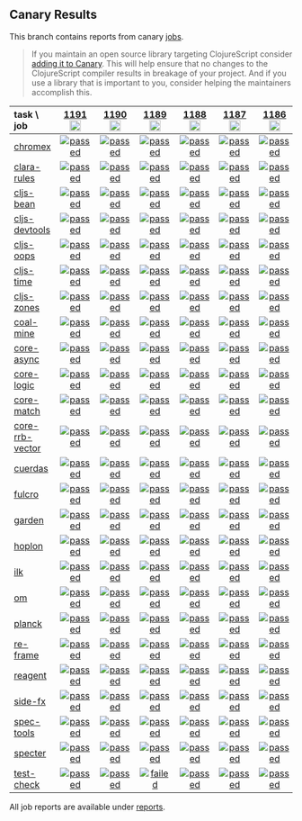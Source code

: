 ## Canary Results

This branch contains reports from canary [jobs](https://github.com/cljs-oss/canary/tree/jobs).

> If you maintain an open source library targeting ClojureScript consider [adding it to Canary](https://github.com/cljs-oss/canary/tree/master#how-to-participate). This will help ensure that no changes to the ClojureScript compiler results in breakage of your project. And if you use a library that is important to you, consider helping the maintainers accomplish this.

[//]: # (begin_overview_table)

| task \ job | <a href="reports/2019/11/22/job-001191-1.10.597-23cedecb" title="job #1191&#xA;&#xA;job&#xA;&#xA;requested by BinaryAge Bot (@babot) on 2019-11-22T07:00:09Z">1191<br/><img width=20 height=20 src="https://avatars0.githubusercontent.com/u/1476765?v=4&s=60"></a> | <a href="reports/2019/11/21/job-001190-1.10.597-23cedecb" title="job #1190&#xA;&#xA;job&#xA;&#xA;requested by BinaryAge Bot (@babot) on 2019-11-21T07:00:19Z">1190<br/><img width=20 height=20 src="https://avatars0.githubusercontent.com/u/1476765?v=4&s=60"></a> | <a href="reports/2019/11/20/job-001189-1.10.597-23cedecb" title="job #1189&#xA;&#xA;job&#xA;&#xA;requested by BinaryAge Bot (@babot) on 2019-11-20T07:00:10Z">1189<br/><img width=20 height=20 src="https://avatars0.githubusercontent.com/u/1476765?v=4&s=60"></a> | <a href="reports/2019/11/19/job-001188-1.10.597-23cedecb" title="job #1188&#xA;&#xA;job&#xA;&#xA;requested by BinaryAge Bot (@babot) on 2019-11-19T07:00:09Z">1188<br/><img width=20 height=20 src="https://avatars0.githubusercontent.com/u/1476765?v=4&s=60"></a> | <a href="reports/2019/11/18/job-001187-1.10.596-134469d73" title="job #1187&#xA;&#xA;job -c mfikes -r CLJS-3193&#xA;&#xA;requested by Mike Fikes (@mfikes) on 2019-11-18T14:04:00Z">1187<br/><img width=20 height=20 src="https://avatars1.githubusercontent.com/u/1723464?v=4&s=60"></a> | <a href="reports/2019/11/18/job-001186-1.10.596-ce48a1e22" title="job #1186&#xA;&#xA;job -c mfikes -r CLJS-3191&#xA;&#xA;requested by Mike Fikes (@mfikes) on 2019-11-18T13:29:26Z">1186<br/><img width=20 height=20 src="https://avatars1.githubusercontent.com/u/1723464?v=4&s=60"></a> | <a href="reports/2019/11/18/job-001185-1.10.596-03e53fb87" title="job #1185&#xA;&#xA;job -c mfikes -r CLJS-3192&#xA;&#xA;requested by Mike Fikes (@mfikes) on 2019-11-18T12:55:32Z">1185<br/><img width=20 height=20 src="https://avatars1.githubusercontent.com/u/1723464?v=4&s=60"></a> | <a href="reports/2019/11/18/job-001184-1.10.595-910fbe30" title="job #1184&#xA;&#xA;job&#xA;&#xA;requested by BinaryAge Bot (@babot) on 2019-11-18T07:00:22Z">1184<br/><img width=20 height=20 src="https://avatars0.githubusercontent.com/u/1476765?v=4&s=60"></a> | <a href="reports/2019/11/18/job-001183-1.10.596-799af6134" title="job #1183&#xA;&#xA;job -c mfikes -r CLJS-2826-3&#xA;&#xA;requested by Mike Fikes (@mfikes) on 2019-11-18T02:21:24Z">1183<br/><img width=20 height=20 src="https://avatars1.githubusercontent.com/u/1723464?v=4&s=60"></a> | <a href="reports/2019/11/18/job-001182-1.10.596-efdd62a44" title="job #1182&#xA;&#xA;job -c mfikes -r CLJS-2863-2&#xA;&#xA;requested by Mike Fikes (@mfikes) on 2019-11-18T01:28:35Z">1182<br/><img width=20 height=20 src="https://avatars1.githubusercontent.com/u/1723464?v=4&s=60"></a> |
| :--- | :---: | :---: | :---: | :---: | :---: | :---: | :---: | :---: | :---: | :---: |
| [chromex](https://github.com/binaryage/chromex) | <a href="reports/2019/11/22/job-001191-1.10.597-23cedecb#-chromex"><img title="passed" src="http://box.binaryage.com/s-passed.svg"><a> | <a href="reports/2019/11/21/job-001190-1.10.597-23cedecb#-chromex"><img title="passed" src="http://box.binaryage.com/s-passed.svg"><a> | <a href="reports/2019/11/20/job-001189-1.10.597-23cedecb#-chromex"><img title="passed" src="http://box.binaryage.com/s-passed.svg"><a> | <a href="reports/2019/11/19/job-001188-1.10.597-23cedecb#-chromex"><img title="passed" src="http://box.binaryage.com/s-passed.svg"><a> | <a href="reports/2019/11/18/job-001187-1.10.596-134469d73#-chromex"><img title="passed" src="http://box.binaryage.com/s-passed.svg"><a> | <a href="reports/2019/11/18/job-001186-1.10.596-ce48a1e22#-chromex"><img title="passed" src="http://box.binaryage.com/s-passed.svg"><a> | <a href="reports/2019/11/18/job-001185-1.10.596-03e53fb87#-chromex"><img title="passed" src="http://box.binaryage.com/s-passed.svg"><a> | <a href="reports/2019/11/18/job-001184-1.10.595-910fbe30#-chromex"><img title="passed" src="http://box.binaryage.com/s-passed.svg"><a> | <a href="reports/2019/11/18/job-001183-1.10.596-799af6134#-chromex"><img title="passed" src="http://box.binaryage.com/s-passed.svg"><a> | <a href="reports/2019/11/18/job-001182-1.10.596-efdd62a44#-chromex"><img title="passed" src="http://box.binaryage.com/s-passed.svg"><a> |
| [clara-rules](https://github.com/cerner/clara-rules) | <a href="reports/2019/11/22/job-001191-1.10.597-23cedecb#-clara-rules"><img title="passed" src="http://box.binaryage.com/s-passed.svg"><a> | <a href="reports/2019/11/21/job-001190-1.10.597-23cedecb#-clara-rules"><img title="passed" src="http://box.binaryage.com/s-passed.svg"><a> | <a href="reports/2019/11/20/job-001189-1.10.597-23cedecb#-clara-rules"><img title="passed" src="http://box.binaryage.com/s-passed.svg"><a> | <a href="reports/2019/11/19/job-001188-1.10.597-23cedecb#-clara-rules"><img title="passed" src="http://box.binaryage.com/s-passed.svg"><a> | <a href="reports/2019/11/18/job-001187-1.10.596-134469d73#-clara-rules"><img title="passed" src="http://box.binaryage.com/s-passed.svg"><a> | <a href="reports/2019/11/18/job-001186-1.10.596-ce48a1e22#-clara-rules"><img title="passed" src="http://box.binaryage.com/s-passed.svg"><a> | <a href="reports/2019/11/18/job-001185-1.10.596-03e53fb87#-clara-rules"><img title="passed" src="http://box.binaryage.com/s-passed.svg"><a> | <a href="reports/2019/11/18/job-001184-1.10.595-910fbe30#-clara-rules"><img title="passed" src="http://box.binaryage.com/s-passed.svg"><a> | <a href="reports/2019/11/18/job-001183-1.10.596-799af6134#-clara-rules"><img title="passed" src="http://box.binaryage.com/s-passed.svg"><a> | <a href="reports/2019/11/18/job-001182-1.10.596-efdd62a44#-clara-rules"><img title="passed" src="http://box.binaryage.com/s-passed.svg"><a> |
| [cljs-bean](https://github.com/mfikes/cljs-bean) | <a href="reports/2019/11/22/job-001191-1.10.597-23cedecb#-cljs-bean"><img title="passed" src="http://box.binaryage.com/s-passed.svg"><a> | <a href="reports/2019/11/21/job-001190-1.10.597-23cedecb#-cljs-bean"><img title="passed" src="http://box.binaryage.com/s-passed.svg"><a> | <a href="reports/2019/11/20/job-001189-1.10.597-23cedecb#-cljs-bean"><img title="passed" src="http://box.binaryage.com/s-passed.svg"><a> | <a href="reports/2019/11/19/job-001188-1.10.597-23cedecb#-cljs-bean"><img title="passed" src="http://box.binaryage.com/s-passed.svg"><a> | <a href="reports/2019/11/18/job-001187-1.10.596-134469d73#-cljs-bean"><img title="passed" src="http://box.binaryage.com/s-passed.svg"><a> | <a href="reports/2019/11/18/job-001186-1.10.596-ce48a1e22#-cljs-bean"><img title="passed" src="http://box.binaryage.com/s-passed.svg"><a> | <a href="reports/2019/11/18/job-001185-1.10.596-03e53fb87#-cljs-bean"><img title="passed" src="http://box.binaryage.com/s-passed.svg"><a> | <a href="reports/2019/11/18/job-001184-1.10.595-910fbe30#-cljs-bean"><img title="passed" src="http://box.binaryage.com/s-passed.svg"><a> | <a href="reports/2019/11/18/job-001183-1.10.596-799af6134#-cljs-bean"><img title="passed" src="http://box.binaryage.com/s-passed.svg"><a> | <a href="reports/2019/11/18/job-001182-1.10.596-efdd62a44#-cljs-bean"><img title="passed" src="http://box.binaryage.com/s-passed.svg"><a> |
| [cljs-devtools](https://github.com/binaryage/cljs-devtools) | <a href="reports/2019/11/22/job-001191-1.10.597-23cedecb#-cljs-devtools"><img title="passed" src="http://box.binaryage.com/s-passed.svg"><a> | <a href="reports/2019/11/21/job-001190-1.10.597-23cedecb#-cljs-devtools"><img title="passed" src="http://box.binaryage.com/s-passed.svg"><a> | <a href="reports/2019/11/20/job-001189-1.10.597-23cedecb#-cljs-devtools"><img title="passed" src="http://box.binaryage.com/s-passed.svg"><a> | <a href="reports/2019/11/19/job-001188-1.10.597-23cedecb#-cljs-devtools"><img title="passed" src="http://box.binaryage.com/s-passed.svg"><a> | <a href="reports/2019/11/18/job-001187-1.10.596-134469d73#-cljs-devtools"><img title="passed" src="http://box.binaryage.com/s-passed.svg"><a> | <a href="reports/2019/11/18/job-001186-1.10.596-ce48a1e22#-cljs-devtools"><img title="passed" src="http://box.binaryage.com/s-passed.svg"><a> | <a href="reports/2019/11/18/job-001185-1.10.596-03e53fb87#-cljs-devtools"><img title="passed" src="http://box.binaryage.com/s-passed.svg"><a> | <a href="reports/2019/11/18/job-001184-1.10.595-910fbe30#-cljs-devtools"><img title="passed" src="http://box.binaryage.com/s-passed.svg"><a> | <a href="reports/2019/11/18/job-001183-1.10.596-799af6134#-cljs-devtools"><img title="passed" src="http://box.binaryage.com/s-passed.svg"><a> | <a href="reports/2019/11/18/job-001182-1.10.596-efdd62a44#-cljs-devtools"><img title="passed" src="http://box.binaryage.com/s-passed.svg"><a> |
| [cljs-oops](https://github.com/binaryage/cljs-oops) | <a href="reports/2019/11/22/job-001191-1.10.597-23cedecb#-cljs-oops"><img title="passed" src="http://box.binaryage.com/s-passed.svg"><a> | <a href="reports/2019/11/21/job-001190-1.10.597-23cedecb#-cljs-oops"><img title="passed" src="http://box.binaryage.com/s-passed.svg"><a> | <a href="reports/2019/11/20/job-001189-1.10.597-23cedecb#-cljs-oops"><img title="passed" src="http://box.binaryage.com/s-passed.svg"><a> | <a href="reports/2019/11/19/job-001188-1.10.597-23cedecb#-cljs-oops"><img title="passed" src="http://box.binaryage.com/s-passed.svg"><a> | <a href="reports/2019/11/18/job-001187-1.10.596-134469d73#-cljs-oops"><img title="passed" src="http://box.binaryage.com/s-passed.svg"><a> | <a href="reports/2019/11/18/job-001186-1.10.596-ce48a1e22#-cljs-oops"><img title="passed" src="http://box.binaryage.com/s-passed.svg"><a> | <a href="reports/2019/11/18/job-001185-1.10.596-03e53fb87#-cljs-oops"><img title="passed" src="http://box.binaryage.com/s-passed.svg"><a> | <a href="reports/2019/11/18/job-001184-1.10.595-910fbe30#-cljs-oops"><img title="passed" src="http://box.binaryage.com/s-passed.svg"><a> | <a href="reports/2019/11/18/job-001183-1.10.596-799af6134#-cljs-oops"><img title="passed" src="http://box.binaryage.com/s-passed.svg"><a> | <a href="reports/2019/11/18/job-001182-1.10.596-efdd62a44#-cljs-oops"><img title="passed" src="http://box.binaryage.com/s-passed.svg"><a> |
| [cljs-time](https://github.com/andrewmcveigh/cljs-time) | <a href="reports/2019/11/22/job-001191-1.10.597-23cedecb#-cljs-time"><img title="passed" src="http://box.binaryage.com/s-passed.svg"><a> | <a href="reports/2019/11/21/job-001190-1.10.597-23cedecb#-cljs-time"><img title="passed" src="http://box.binaryage.com/s-passed.svg"><a> | <a href="reports/2019/11/20/job-001189-1.10.597-23cedecb#-cljs-time"><img title="passed" src="http://box.binaryage.com/s-passed.svg"><a> | <a href="reports/2019/11/19/job-001188-1.10.597-23cedecb#-cljs-time"><img title="passed" src="http://box.binaryage.com/s-passed.svg"><a> | <a href="reports/2019/11/18/job-001187-1.10.596-134469d73#-cljs-time"><img title="passed" src="http://box.binaryage.com/s-passed.svg"><a> | <a href="reports/2019/11/18/job-001186-1.10.596-ce48a1e22#-cljs-time"><img title="passed" src="http://box.binaryage.com/s-passed.svg"><a> | <a href="reports/2019/11/18/job-001185-1.10.596-03e53fb87#-cljs-time"><img title="passed" src="http://box.binaryage.com/s-passed.svg"><a> | <a href="reports/2019/11/18/job-001184-1.10.595-910fbe30#-cljs-time"><img title="passed" src="http://box.binaryage.com/s-passed.svg"><a> | <a href="reports/2019/11/18/job-001183-1.10.596-799af6134#-cljs-time"><img title="passed" src="http://box.binaryage.com/s-passed.svg"><a> | <a href="reports/2019/11/18/job-001182-1.10.596-efdd62a44#-cljs-time"><img title="passed" src="http://box.binaryage.com/s-passed.svg"><a> |
| [cljs-zones](https://github.com/binaryage/cljs-zones) | <a href="reports/2019/11/22/job-001191-1.10.597-23cedecb#-cljs-zones"><img title="passed" src="http://box.binaryage.com/s-passed.svg"><a> | <a href="reports/2019/11/21/job-001190-1.10.597-23cedecb#-cljs-zones"><img title="passed" src="http://box.binaryage.com/s-passed.svg"><a> | <a href="reports/2019/11/20/job-001189-1.10.597-23cedecb#-cljs-zones"><img title="passed" src="http://box.binaryage.com/s-passed.svg"><a> | <a href="reports/2019/11/19/job-001188-1.10.597-23cedecb#-cljs-zones"><img title="passed" src="http://box.binaryage.com/s-passed.svg"><a> | <a href="reports/2019/11/18/job-001187-1.10.596-134469d73#-cljs-zones"><img title="passed" src="http://box.binaryage.com/s-passed.svg"><a> | <a href="reports/2019/11/18/job-001186-1.10.596-ce48a1e22#-cljs-zones"><img title="passed" src="http://box.binaryage.com/s-passed.svg"><a> | <a href="reports/2019/11/18/job-001185-1.10.596-03e53fb87#-cljs-zones"><img title="passed" src="http://box.binaryage.com/s-passed.svg"><a> | <a href="reports/2019/11/18/job-001184-1.10.595-910fbe30#-cljs-zones"><img title="passed" src="http://box.binaryage.com/s-passed.svg"><a> | <a href="reports/2019/11/18/job-001183-1.10.596-799af6134#-cljs-zones"><img title="passed" src="http://box.binaryage.com/s-passed.svg"><a> | <a href="reports/2019/11/18/job-001182-1.10.596-efdd62a44#-cljs-zones"><img title="passed" src="http://box.binaryage.com/s-passed.svg"><a> |
| [coal-mine](https://github.com/mfikes/coal-mine) | <a href="reports/2019/11/22/job-001191-1.10.597-23cedecb#-coal-mine"><img title="passed" src="http://box.binaryage.com/s-passed.svg"><a> | <a href="reports/2019/11/21/job-001190-1.10.597-23cedecb#-coal-mine"><img title="passed" src="http://box.binaryage.com/s-passed.svg"><a> | <a href="reports/2019/11/20/job-001189-1.10.597-23cedecb#-coal-mine"><img title="passed" src="http://box.binaryage.com/s-passed.svg"><a> | <a href="reports/2019/11/19/job-001188-1.10.597-23cedecb#-coal-mine"><img title="passed" src="http://box.binaryage.com/s-passed.svg"><a> | <a href="reports/2019/11/18/job-001187-1.10.596-134469d73#-coal-mine"><img title="passed" src="http://box.binaryage.com/s-passed.svg"><a> | <a href="reports/2019/11/18/job-001186-1.10.596-ce48a1e22#-coal-mine"><img title="passed" src="http://box.binaryage.com/s-passed.svg"><a> | <a href="reports/2019/11/18/job-001185-1.10.596-03e53fb87#-coal-mine"><img title="passed" src="http://box.binaryage.com/s-passed.svg"><a> | <a href="reports/2019/11/18/job-001184-1.10.595-910fbe30#-coal-mine"><img title="failed" src="http://box.binaryage.com/s-failed.svg"><a> | <a href="reports/2019/11/18/job-001183-1.10.596-799af6134#-coal-mine"><img title="passed" src="http://box.binaryage.com/s-passed.svg"><a> | <a href="reports/2019/11/18/job-001182-1.10.596-efdd62a44#-coal-mine"><img title="passed" src="http://box.binaryage.com/s-passed.svg"><a> |
| [core-async](https://github.com/clojure/core.async) | <a href="reports/2019/11/22/job-001191-1.10.597-23cedecb#-core-async"><img title="passed" src="http://box.binaryage.com/s-passed.svg"><a> | <a href="reports/2019/11/21/job-001190-1.10.597-23cedecb#-core-async"><img title="passed" src="http://box.binaryage.com/s-passed.svg"><a> | <a href="reports/2019/11/20/job-001189-1.10.597-23cedecb#-core-async"><img title="passed" src="http://box.binaryage.com/s-passed.svg"><a> | <a href="reports/2019/11/19/job-001188-1.10.597-23cedecb#-core-async"><img title="passed" src="http://box.binaryage.com/s-passed.svg"><a> | <a href="reports/2019/11/18/job-001187-1.10.596-134469d73#-core-async"><img title="passed" src="http://box.binaryage.com/s-passed.svg"><a> | <a href="reports/2019/11/18/job-001186-1.10.596-ce48a1e22#-core-async"><img title="passed" src="http://box.binaryage.com/s-passed.svg"><a> | <a href="reports/2019/11/18/job-001185-1.10.596-03e53fb87#-core-async"><img title="passed" src="http://box.binaryage.com/s-passed.svg"><a> | <a href="reports/2019/11/18/job-001184-1.10.595-910fbe30#-core-async"><img title="passed" src="http://box.binaryage.com/s-passed.svg"><a> | <a href="reports/2019/11/18/job-001183-1.10.596-799af6134#-core-async"><img title="passed" src="http://box.binaryage.com/s-passed.svg"><a> | <a href="reports/2019/11/18/job-001182-1.10.596-efdd62a44#-core-async"><img title="passed" src="http://box.binaryage.com/s-passed.svg"><a> |
| [core-logic](https://github.com/clojure/core.logic) | <a href="reports/2019/11/22/job-001191-1.10.597-23cedecb#-core-logic"><img title="passed" src="http://box.binaryage.com/s-passed.svg"><a> | <a href="reports/2019/11/21/job-001190-1.10.597-23cedecb#-core-logic"><img title="passed" src="http://box.binaryage.com/s-passed.svg"><a> | <a href="reports/2019/11/20/job-001189-1.10.597-23cedecb#-core-logic"><img title="passed" src="http://box.binaryage.com/s-passed.svg"><a> | <a href="reports/2019/11/19/job-001188-1.10.597-23cedecb#-core-logic"><img title="passed" src="http://box.binaryage.com/s-passed.svg"><a> | <a href="reports/2019/11/18/job-001187-1.10.596-134469d73#-core-logic"><img title="passed" src="http://box.binaryage.com/s-passed.svg"><a> | <a href="reports/2019/11/18/job-001186-1.10.596-ce48a1e22#-core-logic"><img title="passed" src="http://box.binaryage.com/s-passed.svg"><a> | <a href="reports/2019/11/18/job-001185-1.10.596-03e53fb87#-core-logic"><img title="passed" src="http://box.binaryage.com/s-passed.svg"><a> | <a href="reports/2019/11/18/job-001184-1.10.595-910fbe30#-core-logic"><img title="passed" src="http://box.binaryage.com/s-passed.svg"><a> | <a href="reports/2019/11/18/job-001183-1.10.596-799af6134#-core-logic"><img title="passed" src="http://box.binaryage.com/s-passed.svg"><a> | <a href="reports/2019/11/18/job-001182-1.10.596-efdd62a44#-core-logic"><img title="passed" src="http://box.binaryage.com/s-passed.svg"><a> |
| [core-match](https://github.com/clojure/core.match) | <a href="reports/2019/11/22/job-001191-1.10.597-23cedecb#-core-match"><img title="passed" src="http://box.binaryage.com/s-passed.svg"><a> | <a href="reports/2019/11/21/job-001190-1.10.597-23cedecb#-core-match"><img title="passed" src="http://box.binaryage.com/s-passed.svg"><a> | <a href="reports/2019/11/20/job-001189-1.10.597-23cedecb#-core-match"><img title="passed" src="http://box.binaryage.com/s-passed.svg"><a> | <a href="reports/2019/11/19/job-001188-1.10.597-23cedecb#-core-match"><img title="passed" src="http://box.binaryage.com/s-passed.svg"><a> | <a href="reports/2019/11/18/job-001187-1.10.596-134469d73#-core-match"><img title="passed" src="http://box.binaryage.com/s-passed.svg"><a> | <a href="reports/2019/11/18/job-001186-1.10.596-ce48a1e22#-core-match"><img title="passed" src="http://box.binaryage.com/s-passed.svg"><a> | <a href="reports/2019/11/18/job-001185-1.10.596-03e53fb87#-core-match"><img title="passed" src="http://box.binaryage.com/s-passed.svg"><a> | <a href="reports/2019/11/18/job-001184-1.10.595-910fbe30#-core-match"><img title="passed" src="http://box.binaryage.com/s-passed.svg"><a> | <a href="reports/2019/11/18/job-001183-1.10.596-799af6134#-core-match"><img title="passed" src="http://box.binaryage.com/s-passed.svg"><a> | <a href="reports/2019/11/18/job-001182-1.10.596-efdd62a44#-core-match"><img title="passed" src="http://box.binaryage.com/s-passed.svg"><a> |
| [core-rrb-vector](https://github.com/clojure/core.rrb-vector) | <a href="reports/2019/11/22/job-001191-1.10.597-23cedecb#-core-rrb-vector"><img title="passed" src="http://box.binaryage.com/s-passed.svg"><a> | <a href="reports/2019/11/21/job-001190-1.10.597-23cedecb#-core-rrb-vector"><img title="passed" src="http://box.binaryage.com/s-passed.svg"><a> | <a href="reports/2019/11/20/job-001189-1.10.597-23cedecb#-core-rrb-vector"><img title="passed" src="http://box.binaryage.com/s-passed.svg"><a> | <a href="reports/2019/11/19/job-001188-1.10.597-23cedecb#-core-rrb-vector"><img title="passed" src="http://box.binaryage.com/s-passed.svg"><a> | <a href="reports/2019/11/18/job-001187-1.10.596-134469d73#-core-rrb-vector"><img title="passed" src="http://box.binaryage.com/s-passed.svg"><a> | <a href="reports/2019/11/18/job-001186-1.10.596-ce48a1e22#-core-rrb-vector"><img title="passed" src="http://box.binaryage.com/s-passed.svg"><a> | <a href="reports/2019/11/18/job-001185-1.10.596-03e53fb87#-core-rrb-vector"><img title="passed" src="http://box.binaryage.com/s-passed.svg"><a> | <a href="reports/2019/11/18/job-001184-1.10.595-910fbe30#-core-rrb-vector"><img title="passed" src="http://box.binaryage.com/s-passed.svg"><a> | <a href="reports/2019/11/18/job-001183-1.10.596-799af6134#-core-rrb-vector"><img title="passed" src="http://box.binaryage.com/s-passed.svg"><a> | <a href="reports/2019/11/18/job-001182-1.10.596-efdd62a44#-core-rrb-vector"><img title="passed" src="http://box.binaryage.com/s-passed.svg"><a> |
| [cuerdas](https://github.com/funcool/cuerdas) | <a href="reports/2019/11/22/job-001191-1.10.597-23cedecb#-cuerdas"><img title="passed" src="http://box.binaryage.com/s-passed.svg"><a> | <a href="reports/2019/11/21/job-001190-1.10.597-23cedecb#-cuerdas"><img title="passed" src="http://box.binaryage.com/s-passed.svg"><a> | <a href="reports/2019/11/20/job-001189-1.10.597-23cedecb#-cuerdas"><img title="passed" src="http://box.binaryage.com/s-passed.svg"><a> | <a href="reports/2019/11/19/job-001188-1.10.597-23cedecb#-cuerdas"><img title="passed" src="http://box.binaryage.com/s-passed.svg"><a> | <a href="reports/2019/11/18/job-001187-1.10.596-134469d73#-cuerdas"><img title="passed" src="http://box.binaryage.com/s-passed.svg"><a> | <a href="reports/2019/11/18/job-001186-1.10.596-ce48a1e22#-cuerdas"><img title="passed" src="http://box.binaryage.com/s-passed.svg"><a> | <a href="reports/2019/11/18/job-001185-1.10.596-03e53fb87#-cuerdas"><img title="passed" src="http://box.binaryage.com/s-passed.svg"><a> | <a href="reports/2019/11/18/job-001184-1.10.595-910fbe30#-cuerdas"><img title="passed" src="http://box.binaryage.com/s-passed.svg"><a> | <a href="reports/2019/11/18/job-001183-1.10.596-799af6134#-cuerdas"><img title="passed" src="http://box.binaryage.com/s-passed.svg"><a> | <a href="reports/2019/11/18/job-001182-1.10.596-efdd62a44#-cuerdas"><img title="passed" src="http://box.binaryage.com/s-passed.svg"><a> |
| [fulcro](https://github.com/fulcrologic/fulcro) | <a href="reports/2019/11/22/job-001191-1.10.597-23cedecb#-fulcro"><img title="passed" src="http://box.binaryage.com/s-passed.svg"><a> | <a href="reports/2019/11/21/job-001190-1.10.597-23cedecb#-fulcro"><img title="passed" src="http://box.binaryage.com/s-passed.svg"><a> | <a href="reports/2019/11/20/job-001189-1.10.597-23cedecb#-fulcro"><img title="passed" src="http://box.binaryage.com/s-passed.svg"><a> | <a href="reports/2019/11/19/job-001188-1.10.597-23cedecb#-fulcro"><img title="passed" src="http://box.binaryage.com/s-passed.svg"><a> | <a href="reports/2019/11/18/job-001187-1.10.596-134469d73#-fulcro"><img title="passed" src="http://box.binaryage.com/s-passed.svg"><a> | <a href="reports/2019/11/18/job-001186-1.10.596-ce48a1e22#-fulcro"><img title="passed" src="http://box.binaryage.com/s-passed.svg"><a> | <a href="reports/2019/11/18/job-001185-1.10.596-03e53fb87#-fulcro"><img title="passed" src="http://box.binaryage.com/s-passed.svg"><a> | <a href="reports/2019/11/18/job-001184-1.10.595-910fbe30#-fulcro"><img title="passed" src="http://box.binaryage.com/s-passed.svg"><a> | <a href="reports/2019/11/18/job-001183-1.10.596-799af6134#-fulcro"><img title="passed" src="http://box.binaryage.com/s-passed.svg"><a> | <a href="reports/2019/11/18/job-001182-1.10.596-efdd62a44#-fulcro"><img title="passed" src="http://box.binaryage.com/s-passed.svg"><a> |
| [garden](https://github.com/noprompt/garden) | <a href="reports/2019/11/22/job-001191-1.10.597-23cedecb#-garden"><img title="passed" src="http://box.binaryage.com/s-passed.svg"><a> | <a href="reports/2019/11/21/job-001190-1.10.597-23cedecb#-garden"><img title="passed" src="http://box.binaryage.com/s-passed.svg"><a> | <a href="reports/2019/11/20/job-001189-1.10.597-23cedecb#-garden"><img title="passed" src="http://box.binaryage.com/s-passed.svg"><a> | <a href="reports/2019/11/19/job-001188-1.10.597-23cedecb#-garden"><img title="passed" src="http://box.binaryage.com/s-passed.svg"><a> | <a href="reports/2019/11/18/job-001187-1.10.596-134469d73#-garden"><img title="passed" src="http://box.binaryage.com/s-passed.svg"><a> | <a href="reports/2019/11/18/job-001186-1.10.596-ce48a1e22#-garden"><img title="passed" src="http://box.binaryage.com/s-passed.svg"><a> | <a href="reports/2019/11/18/job-001185-1.10.596-03e53fb87#-garden"><img title="passed" src="http://box.binaryage.com/s-passed.svg"><a> | <a href="reports/2019/11/18/job-001184-1.10.595-910fbe30#-garden"><img title="passed" src="http://box.binaryage.com/s-passed.svg"><a> | <a href="reports/2019/11/18/job-001183-1.10.596-799af6134#-garden"><img title="passed" src="http://box.binaryage.com/s-passed.svg"><a> | <a href="reports/2019/11/18/job-001182-1.10.596-efdd62a44#-garden"><img title="passed" src="http://box.binaryage.com/s-passed.svg"><a> |
| [hoplon](https://github.com/hoplon/hoplon) | <a href="reports/2019/11/22/job-001191-1.10.597-23cedecb#-hoplon"><img title="passed" src="http://box.binaryage.com/s-passed.svg"><a> | <a href="reports/2019/11/21/job-001190-1.10.597-23cedecb#-hoplon"><img title="passed" src="http://box.binaryage.com/s-passed.svg"><a> | <a href="reports/2019/11/20/job-001189-1.10.597-23cedecb#-hoplon"><img title="passed" src="http://box.binaryage.com/s-passed.svg"><a> | <a href="reports/2019/11/19/job-001188-1.10.597-23cedecb#-hoplon"><img title="passed" src="http://box.binaryage.com/s-passed.svg"><a> | <a href="reports/2019/11/18/job-001187-1.10.596-134469d73#-hoplon"><img title="passed" src="http://box.binaryage.com/s-passed.svg"><a> | <a href="reports/2019/11/18/job-001186-1.10.596-ce48a1e22#-hoplon"><img title="passed" src="http://box.binaryage.com/s-passed.svg"><a> | <a href="reports/2019/11/18/job-001185-1.10.596-03e53fb87#-hoplon"><img title="passed" src="http://box.binaryage.com/s-passed.svg"><a> | <a href="reports/2019/11/18/job-001184-1.10.595-910fbe30#-hoplon"><img title="passed" src="http://box.binaryage.com/s-passed.svg"><a> | <a href="reports/2019/11/18/job-001183-1.10.596-799af6134#-hoplon"><img title="passed" src="http://box.binaryage.com/s-passed.svg"><a> | <a href="reports/2019/11/18/job-001182-1.10.596-efdd62a44#-hoplon"><img title="passed" src="http://box.binaryage.com/s-passed.svg"><a> |
| [ilk](https://github.com/mfikes/ilk) | <a href="reports/2019/11/22/job-001191-1.10.597-23cedecb#-ilk"><img title="passed" src="http://box.binaryage.com/s-passed.svg"><a> | <a href="reports/2019/11/21/job-001190-1.10.597-23cedecb#-ilk"><img title="passed" src="http://box.binaryage.com/s-passed.svg"><a> | <a href="reports/2019/11/20/job-001189-1.10.597-23cedecb#-ilk"><img title="passed" src="http://box.binaryage.com/s-passed.svg"><a> | <a href="reports/2019/11/19/job-001188-1.10.597-23cedecb#-ilk"><img title="passed" src="http://box.binaryage.com/s-passed.svg"><a> | <a href="reports/2019/11/18/job-001187-1.10.596-134469d73#-ilk"><img title="passed" src="http://box.binaryage.com/s-passed.svg"><a> | <a href="reports/2019/11/18/job-001186-1.10.596-ce48a1e22#-ilk"><img title="passed" src="http://box.binaryage.com/s-passed.svg"><a> | <a href="reports/2019/11/18/job-001185-1.10.596-03e53fb87#-ilk"><img title="passed" src="http://box.binaryage.com/s-passed.svg"><a> | <a href="reports/2019/11/18/job-001184-1.10.595-910fbe30#-ilk"><img title="passed" src="http://box.binaryage.com/s-passed.svg"><a> | <a href="reports/2019/11/18/job-001183-1.10.596-799af6134#-ilk"><img title="passed" src="http://box.binaryage.com/s-passed.svg"><a> | <a href="reports/2019/11/18/job-001182-1.10.596-efdd62a44#-ilk"><img title="passed" src="http://box.binaryage.com/s-passed.svg"><a> |
| [om](https://github.com/omcljs/om) | <a href="reports/2019/11/22/job-001191-1.10.597-23cedecb#-om"><img title="passed" src="http://box.binaryage.com/s-passed.svg"><a> | <a href="reports/2019/11/21/job-001190-1.10.597-23cedecb#-om"><img title="passed" src="http://box.binaryage.com/s-passed.svg"><a> | <a href="reports/2019/11/20/job-001189-1.10.597-23cedecb#-om"><img title="passed" src="http://box.binaryage.com/s-passed.svg"><a> | <a href="reports/2019/11/19/job-001188-1.10.597-23cedecb#-om"><img title="passed" src="http://box.binaryage.com/s-passed.svg"><a> | <a href="reports/2019/11/18/job-001187-1.10.596-134469d73#-om"><img title="passed" src="http://box.binaryage.com/s-passed.svg"><a> | <a href="reports/2019/11/18/job-001186-1.10.596-ce48a1e22#-om"><img title="passed" src="http://box.binaryage.com/s-passed.svg"><a> | <a href="reports/2019/11/18/job-001185-1.10.596-03e53fb87#-om"><img title="passed" src="http://box.binaryage.com/s-passed.svg"><a> | <a href="reports/2019/11/18/job-001184-1.10.595-910fbe30#-om"><img title="passed" src="http://box.binaryage.com/s-passed.svg"><a> | <a href="reports/2019/11/18/job-001183-1.10.596-799af6134#-om"><img title="passed" src="http://box.binaryage.com/s-passed.svg"><a> | <a href="reports/2019/11/18/job-001182-1.10.596-efdd62a44#-om"><img title="passed" src="http://box.binaryage.com/s-passed.svg"><a> |
| [planck](https://github.com/planck-repl/planck) | <a href="reports/2019/11/22/job-001191-1.10.597-23cedecb#-planck"><img title="passed" src="http://box.binaryage.com/s-passed.svg"><a> | <a href="reports/2019/11/21/job-001190-1.10.597-23cedecb#-planck"><img title="passed" src="http://box.binaryage.com/s-passed.svg"><a> | <a href="reports/2019/11/20/job-001189-1.10.597-23cedecb#-planck"><img title="passed" src="http://box.binaryage.com/s-passed.svg"><a> | <a href="reports/2019/11/19/job-001188-1.10.597-23cedecb#-planck"><img title="passed" src="http://box.binaryage.com/s-passed.svg"><a> | <a href="reports/2019/11/18/job-001187-1.10.596-134469d73#-planck"><img title="passed" src="http://box.binaryage.com/s-passed.svg"><a> | <a href="reports/2019/11/18/job-001186-1.10.596-ce48a1e22#-planck"><img title="passed" src="http://box.binaryage.com/s-passed.svg"><a> | <a href="reports/2019/11/18/job-001185-1.10.596-03e53fb87#-planck"><img title="passed" src="http://box.binaryage.com/s-passed.svg"><a> | <a href="reports/2019/11/18/job-001184-1.10.595-910fbe30#-planck"><img title="passed" src="http://box.binaryage.com/s-passed.svg"><a> | <a href="reports/2019/11/18/job-001183-1.10.596-799af6134#-planck"><img title="passed" src="http://box.binaryage.com/s-passed.svg"><a> | <a href="reports/2019/11/18/job-001182-1.10.596-efdd62a44#-planck"><img title="passed" src="http://box.binaryage.com/s-passed.svg"><a> |
| [re-frame](https://github.com/Day8/re-frame) | <a href="reports/2019/11/22/job-001191-1.10.597-23cedecb#-re-frame"><img title="passed" src="http://box.binaryage.com/s-passed.svg"><a> | <a href="reports/2019/11/21/job-001190-1.10.597-23cedecb#-re-frame"><img title="passed" src="http://box.binaryage.com/s-passed.svg"><a> | <a href="reports/2019/11/20/job-001189-1.10.597-23cedecb#-re-frame"><img title="passed" src="http://box.binaryage.com/s-passed.svg"><a> | <a href="reports/2019/11/19/job-001188-1.10.597-23cedecb#-re-frame"><img title="passed" src="http://box.binaryage.com/s-passed.svg"><a> | <a href="reports/2019/11/18/job-001187-1.10.596-134469d73#-re-frame"><img title="passed" src="http://box.binaryage.com/s-passed.svg"><a> | <a href="reports/2019/11/18/job-001186-1.10.596-ce48a1e22#-re-frame"><img title="passed" src="http://box.binaryage.com/s-passed.svg"><a> | <a href="reports/2019/11/18/job-001185-1.10.596-03e53fb87#-re-frame"><img title="passed" src="http://box.binaryage.com/s-passed.svg"><a> | <a href="reports/2019/11/18/job-001184-1.10.595-910fbe30#-re-frame"><img title="passed" src="http://box.binaryage.com/s-passed.svg"><a> | <a href="reports/2019/11/18/job-001183-1.10.596-799af6134#-re-frame"><img title="passed" src="http://box.binaryage.com/s-passed.svg"><a> | <a href="reports/2019/11/18/job-001182-1.10.596-efdd62a44#-re-frame"><img title="passed" src="http://box.binaryage.com/s-passed.svg"><a> |
| [reagent](https://github.com/reagent-project/reagent) | <a href="reports/2019/11/22/job-001191-1.10.597-23cedecb#-reagent"><img title="passed" src="http://box.binaryage.com/s-passed.svg"><a> | <a href="reports/2019/11/21/job-001190-1.10.597-23cedecb#-reagent"><img title="passed" src="http://box.binaryage.com/s-passed.svg"><a> | <a href="reports/2019/11/20/job-001189-1.10.597-23cedecb#-reagent"><img title="passed" src="http://box.binaryage.com/s-passed.svg"><a> | <a href="reports/2019/11/19/job-001188-1.10.597-23cedecb#-reagent"><img title="passed" src="http://box.binaryage.com/s-passed.svg"><a> | <a href="reports/2019/11/18/job-001187-1.10.596-134469d73#-reagent"><img title="passed" src="http://box.binaryage.com/s-passed.svg"><a> | <a href="reports/2019/11/18/job-001186-1.10.596-ce48a1e22#-reagent"><img title="passed" src="http://box.binaryage.com/s-passed.svg"><a> | <a href="reports/2019/11/18/job-001185-1.10.596-03e53fb87#-reagent"><img title="passed" src="http://box.binaryage.com/s-passed.svg"><a> | <a href="reports/2019/11/18/job-001184-1.10.595-910fbe30#-reagent"><img title="passed" src="http://box.binaryage.com/s-passed.svg"><a> | <a href="reports/2019/11/18/job-001183-1.10.596-799af6134#-reagent"><img title="passed" src="http://box.binaryage.com/s-passed.svg"><a> | <a href="reports/2019/11/18/job-001182-1.10.596-efdd62a44#-reagent"><img title="passed" src="http://box.binaryage.com/s-passed.svg"><a> |
| [side-fx](https://github.com/cljsrn/side-fx) | <a href="reports/2019/11/22/job-001191-1.10.597-23cedecb#-side-fx"><img title="passed" src="http://box.binaryage.com/s-passed.svg"><a> | <a href="reports/2019/11/21/job-001190-1.10.597-23cedecb#-side-fx"><img title="passed" src="http://box.binaryage.com/s-passed.svg"><a> | <a href="reports/2019/11/20/job-001189-1.10.597-23cedecb#-side-fx"><img title="passed" src="http://box.binaryage.com/s-passed.svg"><a> | <a href="reports/2019/11/19/job-001188-1.10.597-23cedecb#-side-fx"><img title="passed" src="http://box.binaryage.com/s-passed.svg"><a> | <a href="reports/2019/11/18/job-001187-1.10.596-134469d73#-side-fx"><img title="passed" src="http://box.binaryage.com/s-passed.svg"><a> | <a href="reports/2019/11/18/job-001186-1.10.596-ce48a1e22#-side-fx"><img title="passed" src="http://box.binaryage.com/s-passed.svg"><a> | <a href="reports/2019/11/18/job-001185-1.10.596-03e53fb87#-side-fx"><img title="passed" src="http://box.binaryage.com/s-passed.svg"><a> | <a href="reports/2019/11/18/job-001184-1.10.595-910fbe30#-side-fx"><img title="passed" src="http://box.binaryage.com/s-passed.svg"><a> | <a href="reports/2019/11/18/job-001183-1.10.596-799af6134#-side-fx"><img title="passed" src="http://box.binaryage.com/s-passed.svg"><a> | <a href="reports/2019/11/18/job-001182-1.10.596-efdd62a44#-side-fx"><img title="passed" src="http://box.binaryage.com/s-passed.svg"><a> |
| [spec-tools](https://github.com/metosin/spec-tools) | <a href="reports/2019/11/22/job-001191-1.10.597-23cedecb#-spec-tools"><img title="passed" src="http://box.binaryage.com/s-passed.svg"><a> | <a href="reports/2019/11/21/job-001190-1.10.597-23cedecb#-spec-tools"><img title="passed" src="http://box.binaryage.com/s-passed.svg"><a> | <a href="reports/2019/11/20/job-001189-1.10.597-23cedecb#-spec-tools"><img title="passed" src="http://box.binaryage.com/s-passed.svg"><a> | <a href="reports/2019/11/19/job-001188-1.10.597-23cedecb#-spec-tools"><img title="passed" src="http://box.binaryage.com/s-passed.svg"><a> | <a href="reports/2019/11/18/job-001187-1.10.596-134469d73#-spec-tools"><img title="passed" src="http://box.binaryage.com/s-passed.svg"><a> | <a href="reports/2019/11/18/job-001186-1.10.596-ce48a1e22#-spec-tools"><img title="passed" src="http://box.binaryage.com/s-passed.svg"><a> | <a href="reports/2019/11/18/job-001185-1.10.596-03e53fb87#-spec-tools"><img title="passed" src="http://box.binaryage.com/s-passed.svg"><a> | <a href="reports/2019/11/18/job-001184-1.10.595-910fbe30#-spec-tools"><img title="passed" src="http://box.binaryage.com/s-passed.svg"><a> | <a href="reports/2019/11/18/job-001183-1.10.596-799af6134#-spec-tools"><img title="passed" src="http://box.binaryage.com/s-passed.svg"><a> | <a href="reports/2019/11/18/job-001182-1.10.596-efdd62a44#-spec-tools"><img title="passed" src="http://box.binaryage.com/s-passed.svg"><a> |
| [specter](https://github.com/nathanmarz/specter) | <a href="reports/2019/11/22/job-001191-1.10.597-23cedecb#-specter"><img title="passed" src="http://box.binaryage.com/s-passed.svg"><a> | <a href="reports/2019/11/21/job-001190-1.10.597-23cedecb#-specter"><img title="passed" src="http://box.binaryage.com/s-passed.svg"><a> | <a href="reports/2019/11/20/job-001189-1.10.597-23cedecb#-specter"><img title="passed" src="http://box.binaryage.com/s-passed.svg"><a> | <a href="reports/2019/11/19/job-001188-1.10.597-23cedecb#-specter"><img title="passed" src="http://box.binaryage.com/s-passed.svg"><a> | <a href="reports/2019/11/18/job-001187-1.10.596-134469d73#-specter"><img title="passed" src="http://box.binaryage.com/s-passed.svg"><a> | <a href="reports/2019/11/18/job-001186-1.10.596-ce48a1e22#-specter"><img title="passed" src="http://box.binaryage.com/s-passed.svg"><a> | <a href="reports/2019/11/18/job-001185-1.10.596-03e53fb87#-specter"><img title="passed" src="http://box.binaryage.com/s-passed.svg"><a> | <a href="reports/2019/11/18/job-001184-1.10.595-910fbe30#-specter"><img title="passed" src="http://box.binaryage.com/s-passed.svg"><a> | <a href="reports/2019/11/18/job-001183-1.10.596-799af6134#-specter"><img title="passed" src="http://box.binaryage.com/s-passed.svg"><a> | <a href="reports/2019/11/18/job-001182-1.10.596-efdd62a44#-specter"><img title="passed" src="http://box.binaryage.com/s-passed.svg"><a> |
| [test-check](https://github.com/clojure/test.check) | <a href="reports/2019/11/22/job-001191-1.10.597-23cedecb#-test-check"><img title="passed" src="http://box.binaryage.com/s-passed.svg"><a> | <a href="reports/2019/11/21/job-001190-1.10.597-23cedecb#-test-check"><img title="passed" src="http://box.binaryage.com/s-passed.svg"><a> | <a href="reports/2019/11/20/job-001189-1.10.597-23cedecb#-test-check"><img title="failed" src="http://box.binaryage.com/s-failed.svg"><a> | <a href="reports/2019/11/19/job-001188-1.10.597-23cedecb#-test-check"><img title="passed" src="http://box.binaryage.com/s-passed.svg"><a> | <a href="reports/2019/11/18/job-001187-1.10.596-134469d73#-test-check"><img title="passed" src="http://box.binaryage.com/s-passed.svg"><a> | <a href="reports/2019/11/18/job-001186-1.10.596-ce48a1e22#-test-check"><img title="passed" src="http://box.binaryage.com/s-passed.svg"><a> | <a href="reports/2019/11/18/job-001185-1.10.596-03e53fb87#-test-check"><img title="passed" src="http://box.binaryage.com/s-passed.svg"><a> | <a href="reports/2019/11/18/job-001184-1.10.595-910fbe30#-test-check"><img title="passed" src="http://box.binaryage.com/s-passed.svg"><a> | <a href="reports/2019/11/18/job-001183-1.10.596-799af6134#-test-check"><img title="passed" src="http://box.binaryage.com/s-passed.svg"><a> | <a href="reports/2019/11/18/job-001182-1.10.596-efdd62a44#-test-check"><img title="passed" src="http://box.binaryage.com/s-passed.svg"><a> |

[//]: # (end_overview_table)

All job reports are available under [reports](reports).
